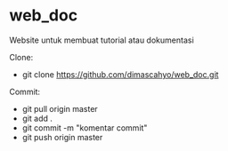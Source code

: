 # web_doc
Website untuk membuat tutorial atau dokumentasi

Clone:
- git clone https://github.com/dimascahyo/web_doc.git

Commit:
- git pull origin master
- git add .
- git commit -m "komentar commit"
- git push origin master





